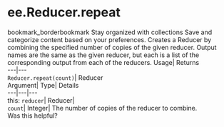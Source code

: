  
#  ee.Reducer.repeat
bookmark_borderbookmark Stay organized with collections  Save and categorize content based on your preferences.
Creates a Reducer by combining the specified number of copies of the given reducer. Output names are the same as the given reducer, but each is a list of the corresponding output from each of the reducers. 
Usage| Returns  
---|---  
`Reducer.repeat(count)`| Reducer  
Argument| Type| Details  
---|---|---  
this: `reducer`| Reducer|   
`count`| Integer| The number of copies of the reducer to combine.  
Was this helpful?
